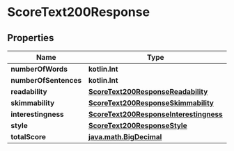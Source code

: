 
# ScoreText200Response

## Properties
Name | Type | Description | Notes
------------ | ------------- | ------------- | -------------
**numberOfWords** | **kotlin.Int** |  |  [optional]
**numberOfSentences** | **kotlin.Int** |  |  [optional]
**readability** | [**ScoreText200ResponseReadability**](ScoreText200ResponseReadability.md) |  |  [optional]
**skimmability** | [**ScoreText200ResponseSkimmability**](ScoreText200ResponseSkimmability.md) |  |  [optional]
**interestingness** | [**ScoreText200ResponseInterestingness**](ScoreText200ResponseInterestingness.md) |  |  [optional]
**style** | [**ScoreText200ResponseStyle**](ScoreText200ResponseStyle.md) |  |  [optional]
**totalScore** | [**java.math.BigDecimal**](java.math.BigDecimal.md) |  |  [optional]



